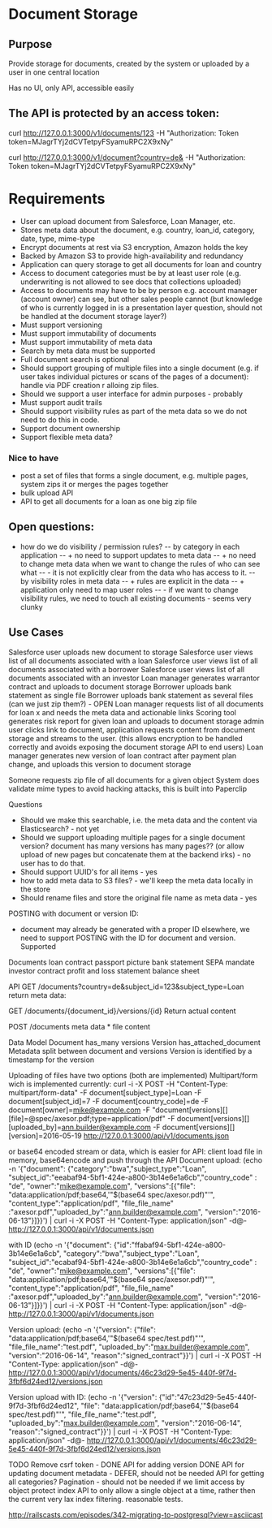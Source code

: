 # Document Storage

## Purpose
Provide storage for documents, created by the system or uploaded by a user in one central location

Has no UI, only API, accessible easily

## The API is protected by an access token:
curl http://127.0.0.1:3000/v1/documents/123 -H "Authorization: Token token=MJagrTYj2dCVTetpyFSyamuRPC2X9xNy"

curl http://127.0.0.1:3000/v1/document?country=de& -H "Authorization: Token token=MJagrTYj2dCVTetpyFSyamuRPC2X9xNy"


# Requirements
- User can upload document from Salesforce, Loan Manager, etc.
- Stores meta data about the document, e.g. country, loan_id, category, date, type, mime-type
- Encrypt documents at rest via S3 encryption, Amazon holds the key
- Backed by Amazon S3 to provide high-availability and redundancy
- Application can query storage to get all documents for loan and country
- Access to document categories must be by at least user role (e.g. underwriting is not allowed to see docs that collections uploaded)
- Access to documents may have to be by person e.g. account manager (account owner) can see, but other sales people cannot (but knowledge of who is currently logged in is a presentation layer question, should not be handled at the document storage layer?)
- Must support versioning
- Must support immutability of documents
- Must support immutability of meta data
- Search by meta data must be supported
- Full document search is optional
- Should support grouping of multiple files into a single document (e.g. if user takes individual pictures or scans of the pages of a document): handle via PDF creation r alloing zip files.
- Should we support a user interface for admin purposes - probably
- Must support audit trails
- Should support visibility rules as part of the meta data so we do not need to do this in code.
- Support document ownership
- Support flexible meta data?


### Nice to have
- post a set of files that forms a single document, e.g. multiple pages, system zips it or merges the pages together
- bulk upload API
- API to get all documents for a loan as one big zip file


## Open questions:
- how do we do visibility / permission rules?
-- by category in each application
-- + no need to support updates to meta data
-- + no need to change meta data when we want to change the rules of who can see what
-- - it is not explicitly clear from the data who has access to it.
-- by visibility roles in meta data
-- + rules are explicit in the data
-- + application only need to map user roles
-- - if we want to change visibility rules, we need to touch all existing documents - seems very clunky


## Use Cases
Salesforce user uploads new document to storage
Salesforce user views list of all documents associated with a loan
Salesforce user views list of all documents associated with a borrower
Salesforce user views list of all documents associated with an investor
Loan manager generates warrantor contract and uploads to document storage
Borrower uploads bank statement as single file
Borrower uploads bank statement as several files (can we just zip them?) - OPEN
Loan manager requests list of all documents for loan x and needs the meta data and actionable links
Scoring tool generates risk report for given loan and uploads to document storage
admin user clicks link to document, application requests content from document storage and streams to the user. (this allows encryption to be handled correctly and avoids exposing the document storage API to end users)
Loan manager generates new version of loan contract after payment plan change, and uploads this version to document storage

Someone requests zip file of all documents for a given object
System does validate mime types to avoid hacking attacks, this is built into Paperclip



Questions
- Should we make this searchable, i.e. the meta data and the content via Elasticsearch? - not yet
- Should we support uploading multiple pages for a single document version? document has many versions has many pages?? (or allow upload of new pages but concatenate them at the backend irks) - no user has to do that.
- Should support UUID's for all items - yes
- how to add meta data to S3 files? - we'll keep the meta data locally in the store
- Should rename files and store the original file name as meta data - yes


POSTING with document or version ID:
- document may already be generated with a proper ID elsewhere, we need to support POSTING with the ID for document and version. Supported


Documents
loan contract
passport picture
bank statement
SEPA mandate
investor contract
profit and loss statement
balance sheet



API
GET /documents?country=de&subject_id=123&subject_type=Loan
return meta data:

GET /documents/{document_id}/versions/{id}
Return actual content

POST /documents meta data * file content


Data Model
Document has_many versions
Version has_attached_document
Metadata split between document and versions
Version is identified by a timestamp for the version

Uploading of files have two options (both are implemented)
Multipart/form wich is implemented currently:
curl -i -X POST -H "Content-Type: multipart/form-data"  -F document[subject_type]=Loan -F document[subject_id]=7 -F document[country_code]=de -F document[owner]=mike@example.com -F "document[versions][][file]=@spec/axesor.pdf;type=application/pdf" -F document[versions][][uploaded_by]=ann.builder@example.com -F document[versions][][version]=2016-05-19 http://127.0.0.1:3000/api/v1/documents.json

or base64 encoded stream or data, which is easier for API:
client load file in memory, base64encode and push through the API
Document upload:
(echo -n '{"document": {"category":"bwa","subject_type":"Loan", "subject_id":"eeabaf94-5bf1-424e-a800-3b14e6e1a6cb","country_code" : "de", "owner":"mike@example.com", "versions":[{"file": "data:application/pdf;base64,'"$(base64 spec/axesor.pdf)"'", "content_type":"application/pdf", "file_file_name" :"axesor.pdf","uploaded_by":"ann.builder@example.com", "version":"2016-06-13"}]}}') | curl -i -X POST -H "Content-Type: application/json"  -d@- http://127.0.0.1:3000/api/v1/documents.json

with ID
(echo -n '{"document": {"id":"ffabaf94-5bf1-424e-a800-3b14e6e1a6cb", "category":"bwa","subject_type":"Loan", "subject_id":"ecabaf94-5bf1-424e-a800-3b14e6e1a6cb","country_code" : "de", "owner":"mike@example.com", "versions":[{"file": "data:application/pdf;base64,'"$(base64 spec/axesor.pdf)"'", "content_type":"application/pdf", "file_file_name" :"axesor.pdf","uploaded_by":"ann.builder@example.com", "version":"2016-06-13"}]}}') | curl -i -X POST -H "Content-Type: application/json"  -d@- http://127.0.0.1:3000/api/v1/documents.json

Version upload:
(echo -n '{"version": {"file": "data:application/pdf;base64,'"$(base64 spec/test.pdf)"'", "file_file_name":"test.pdf", "uploaded_by":"max.builder@example.com", "version":"2016-06-14", "reason":"signed_contract"}}') | curl -i -X POST -H "Content-Type: application/json"  -d@- http://127.0.0.1:3000/api/v1/documents/46c23d29-5e45-440f-9f7d-3fbf6d24ed12/versions.json

Version upload with ID:
(echo -n '{"version": {"id":"47c23d29-5e45-440f-9f7d-3fbf6d24ed12", "file": "data:application/pdf;base64,'"$(base64 spec/test.pdf)"'", "file_file_name":"test.pdf", "uploaded_by":"max.builder@example.com", "version":"2016-06-14", "reason":"signed_contract"}}') | curl -i -X POST -H "Content-Type: application/json"  -d@- http://127.0.0.1:3000/api/v1/documents/46c23d29-5e45-440f-9f7d-3fbf6d24ed12/versions.json

TODO
Remove csrf token - DONE
API for adding version  DONE
API for updating document metadata - DEFER, should not be needed
API for getting all categories?
Pagination - should not be needed if we limit access by object
protect index API to only allow a single object at a time, rather then the current very lax index filtering.
reasonable tests.

http://railscasts.com/episodes/342-migrating-to-postgresql?view=asciicast
